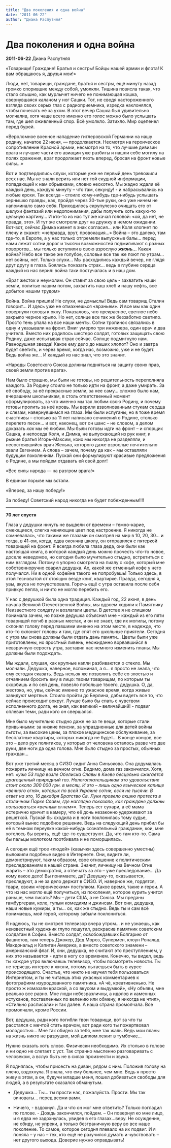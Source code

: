 ```yaml
---
title: "Два поколения и одна война"
date: "2011-06-22"
author: "Диана Распутняя"
---
```


# Два поколения и одна война

**2011-06-22** Диана Распутняя

«Товарищи! Граждане! Братья и сестры! Бойцы нашей армии и флота! К вам обращаюсь я, друзья мои!»

Люди, нет, товарищи, граждане, братья и сестры, ещё минуту назад громко спорившие между собой, умолкли. Тишина повисла такая, что стало слышно, как мурлычет ничего не понимающая кошка, свернувшаяся калачом у ног Сашки. Тот, не сводя настороженного взгляда своих серых глаз с радиоприемника, изредка наклонялся, чтобы почесать её за ухом. В этот вечер Сашка был удивительно молчалив, хотя чаще всего именно его голос можно было услышать там, где шел оживленный спор. Всё умолкло. Затихло. Мир оцепенел перед бурей.

 «Вероломное военное нападение гитлеровской Германии на нашу родину, начатое 22 июня, — продолжается. Несмотря на героическое сопротивление Красной армии, несмотря на то, что лучшие дивизии врага и лучшие части его авиации уже разбиты и нашли себе могилу на полях сражения, враг продолжа­ет лезть вперед, бросая на фронт новые силы...»

Вот и подтвердились слухи, которые уже не первый день тревожили всех нас. Мы не знали верить или нет той скудной информации, попадающей к нам обрывками, словно неохотно. Мы жадно ждали её каждый день, каждую минуту – что там, секунду! - и набрасывались на любые крохи. Так всегда – стоило кому-нибудь где-нибудь услышать зернышко правды, как, пройдя через 30-тые руки, оно уже ничем не напоминало само себя. Приходилось скрупулезно очищать его от шелухи фантазий или недопонимания, дабы получить хоть какую-то цельную картину... И кто-то из нас тут же качал головой: «ой, да нет, не правда, это». И тут же смотрели друг на дружку в немом ожидании. Вот-вот, сейчас Димка кивнет в знак согласия... или Коля хлопнет по плечу и скажет: «неправда, врут, провокация...» Война – это далеко, там где-то, в Европе, а у нас только отгремели выпускные балы... перед нами лежат сотни дорог и тысячи возможностей подмигивают с разных поворотов... мы только вступили в свою взрослую ***жизнь…*** Какая война? Небо все такое же голубое, соловьи все так же поют по утрам... нет войны, нет. Только слухи... Мы расходились каждый вечер, не глядя друг другу в глаза. Боялись показать страх... ведь в глубине сердца каждый из нас верил: война таки постучалась и в наш дом.

 «Враг жесток и неумолим. Он ставит за свою цель - захватить наши земли, политые нашим потом, захватить наш хлеб и нашу нефть, все добытое нашим трудом»

Война. Война пришла! Не слухи, не домыслы! Ведь сам товарищ Сталин говорит... И здесь уже не отмахнешься «враньем». И все мы как один повернули головы к окну. Показалось, что прекрасное, светлое небо закрыло черное крыло. Но нет, солнце все так же беззаботно светило. Просто тень упала на все наши мечты. Сотни тропинок связались в одну и указывали на фронт. Вмиг умерло три инженера, один врач и два учителя. Вместо них родилось шестеро солдат, готовых защищать свою Родину, даже испытывая страх сейчас. Солнце подмигнуло нам. Равнодушная звезда! Какое ему дело до наших хлопот? Оно и завтра будет светить, и через время, когда нас, возможно, уже и не будет. Ведь война же... И каждый из нас знал, что это значит.

 «Народы Советского Союза должны поднять­ся на защиту своих прав, своей земли против врага».

Нам было страшно, мы были не готовы, но решительность переполняла каждого. За Родину стоило не только идти на фронт, а даже умирать. За её свободу, за её прекрасные земли, за нее саму... сложно было нам, вчерашним школьникам, в столь ответственный момент сформулировать, за что именно мы так любим свою Родину, и почему готовы пролить за неё кровь. Мы верили взволнованным стукам сердца и слезам, навернувшимся на глаза. Мы были испуганы, но в тоже время счастливы – столько за 11 лет написано сочинений о Родине, столько перепето песен... и вот, наконец, вот он шанс – не словом, а делом доказать *как* мы её любим. Мы были готовы идти на фронт – и спорщик Сашка, и непоседа Коля, и Димка, не выпускающий из рук книг, и рыжие братья Игорь-Максим, коих мы никогда не разделяли, и несостоявшийся врач Женька, которого даже взрослые почтительно звали Евгением. А слова – зачем, почему да как – мы оставляли будущим поколениям. Пускай они формулируют красивые предложения о Родине, а мы пойдем отдавать ей свой долг!

«Все силы народа — на разгром врага!»

В едином порыве мы встали.

«Вперед, за нашу победу!»

За победу! Советский народ никогда не будет побежденным!!!!

 * * * 

**70 лет спустя**

Глаза у дедушки ничуть не выцвели от времени – темно-карие, смеющиеся, слегка меняющие цвет под настроение. Я никогда не сомневалась, что такими же глазами он смотрел на мир в 10, 20, 30... и тогда, в 41-ом, когда, едва окончив школу, он отправился с пятеркой товарищей на фронт. Я всегда любила глаза деда, они были как настоящая книга, в которой каждый день можно прочесть что-то новое, доселе неведомое, но сегодня было мучительно стыдно, встретиться с ним взглядом. Потому я упорно смотрела на пиалу с кофе, который мне собственноручно сварил дедушка. Ах, какой же отменный кофе у него получался. Ни в одной кофейне такого не попробуешь! Только здесь, в этой тесноватой от стоящих везде книг, квартирке. Правда, сегодня я, увы, вкуса не почувствовала. Горечь ещё с утра оставила после себя привкус пепла, и ничто не могло перебить его.

У нас с дедушкой была одна традиция. Каждый год, 22 июня, в день начала Великой Отечественной Войны, мы вдвоем ходили к Памятнику Неизвестного солдату и возлагали цветы. В детстве я не слишком понимала зачем, но позже дедушка объяснил мне – каждый из его пяти товарищей погиб в разных местах, и он не знает, где их могилы, потому склонял голову перед павшими именно на этом месте, в надежде, что кто-то склоняет головы и там, где спят его школьные приятели. Сегодня с утра мы снова должны были отдать дань памяти... Цветы были уже приготовлены, но яростный ливень, неожиданно ворвавшийся в невзрачную серость утра, заставил нас немного изменить планы. Мы должны были подождать.

Мы ждали, слушая, как крупные капли разбиваются о стекло. Мы молчали. Дедушка, наверное, вспоминал, а я... я просто не знала, что ему сегодня сказать. Ведь нельзя же позволить себе со злостью и отчаянием бросить ему в лицо: твоим товарищам, по которым ты скорбишь и по сей день, повезло побольше твоего, дедушка. О, да, жестоко, но, увы, сейчас именно то ужасное время, когда живые завидуют мертвые. Стоило пройти до Берлина, дабы видеть все то, что сейчас происходит вокруг. Лучше было бы спать с чувством исполненного долга, не зная, как великий – величайший! - подвиг оплеван теми, ради кого он свершался.

Мне было мучительно стыдно даже не за те вещи, которые стали привычными: за низкие пенсии, за упраздненные для детей войны льготы, за высокие цены, за плохое медицинское обслуживание, за бесплатные квартиры, которых никогда не будет... В конце концов, все это – дело рук политиков, у которых от человека осталось разве что две руки, две ноги да одна голова. Мне было стыдно за простых, обычных граждан...

Вот уже третий месяц в СИЗО сидит Анна Синьокова. Она додумалась пожарить яичницу на вечном огне. Видимо, дома газ закончился. Хотя, нет: *«уже 53 года возле Обелиска Славы в Киеве бесцельно сжигается драгоценный природный газ. Налогоплательщикам это удовольствие стоит около 300 000 грн. в месяц. И это – лишь одно языческое капище «вечного огня», которых по всей Украине сотни, если не тысячи. В ответ на это, 16 декабря Братство Св. Луки провело акцию протеста в столичном Парке Славы, где наглядно показало, как граждане должны пользоваться «вечным огнем»»*. Теперь ест сухари, а её мама истерично кричит в камеру, что её дочь незаконно удерживают за решеткой. Пускай бы сходила и в ноги поклонилась тому судье, который вынес подобное решение. Ведь на следующий день прибил бы её в темном переулке какой-нибудь сознательный гражданин, кои, мне хотелось бы верить, ещё где-то существуют. Да, что там кто-то. Сама бы пальцы молотком поотбивала и не поморщилась.

А сегодня ещё трое «людей» (кавычки здесь совершенно уместны) выложили подобные видео в Интернете. Они, видите ли, демонстрируют, таким образом, свое отношение к политическим преследованиям в нашей стране. Значит, яичницу на Вечном Огне жарить – это демократия, а отвечать за это – уже преследование… Да кому какое дело! Вы понимаете, да? Девушку-то, оказывается, преследуют, а не за дело держат в СИЗО. И, наверное же, гордятся, твари, своим «героическим» поступком. Какое время, такие и герои. А что из нас могло ещё получиться, из поколения, которое курить учится раньше, чем писать? Мы – дети США, а не Союза. Мы преданы гамбургерам, коле, тупым комедиям и джинсам. Вот они, дедушка, наши новые кумиры, а ты... ох, как же стыдно. Ведь ты и сам всё понимаешь, мой герой, которому забыли поклониться.

Я надеюсь, ты не смотрел телевизор вчера утром... и не узнаешь, как неизвестный художник глупо пошутил, раскрасив памятник советским солдатам в Софии. Вместо солдат, освобождавших Болгарию от фашистов, там теперь Джокер, Дед Мороз, Супермен, клоун Рональд Макдональд и Капитан Америка, а вместо советского знамени – американский флаг. И, они, дедушка, не считают это преступлением, у них это называется - идти в ногу со временем. Конечно, ты видел, ведь ты каждое утро включаешь телевизор, чтобы посмотреть новости. Ты не теряешь интерес к жизни, потому пытаешься быть в курсе происходящего. Счастье, что никто не научил тебя пользоваться Интернетом, и ты не читаешь этих ужасных комментариев к фотографиям изуродованного памятника. «А чё, креативненько. Не просто ж измазали краской, а со вкусом и выдумкой», «Ну объяви, мне реально все равно. Мне люди небезразличны, а идолов и каменных истуканов, поставленных по велению или обмену, я никогда не чтил», «Стильно расписали» и так далее. А наша страна промолчала. Все промолчали, кроме России.

Вот, дедушка, ради кого погибли твои товарищи, вот за что ты расстался с мечтой стать врачом, вот ради кого ты пожертвовал молодостью… Мне так обидно за тебя, мне так жаль. Ведь мои планы на жизнь никто не разрушил, мой диплом лежит в тумбочке… 

Нужно сказать хоть слово. Физически необходимо. Их столько в голове и ни одно не слетает с уст. Так странно мысленно разговаривать с человеком, а вслух быть не в силах произнести и звука.

Я поднялась, чтобы присесть на диван, рядом с ним. Положив голову на плечо, вздохнула. Я знала, что ему больнее, чем мне. Ведь я просто живу в этом, а он, будучи младше меня, пошел добиваться свободы для людей, а в результате оказался обманутым.

 - Дедушка... Ты... ты прости нас, пожалуйста. Прости. Мы так виноваты... перед всеми вами.

 - Ничего, - вздохнул. Да и что он мог мне ответить? Только погладил по голове. - Дождь закончился, пойдем. – Он повернул ко мне лицо, и я едва не задохнулась, увидев в его глазах…веру. Не осуждение, не обиду, не упреки, а только безграничную веру во все наше поколение. То самое, которое сегодня плевало на их подвиг. И я поняла – у нас – тех, кто ещё не разучился думать и чувствовать – нет другого выхода. Доверие нужно оправдывать!